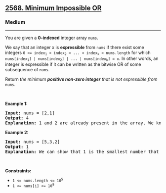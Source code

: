 <h2><a href="https://leetcode.com/problems/minimum-impossible-or/">2568. Minimum Impossible OR</a></h2><h3>Medium</h3><hr><div><p>You are given a <strong>0-indexed</strong>&nbsp;integer array <code>nums</code>.</p>

<p>We say that an integer x is <strong>expressible</strong> from <code>nums</code> if there exist some integers <code>0 &lt;= index<sub>1</sub> &lt; index<sub>2</sub> &lt; ... &lt; index<sub>k</sub> &lt; nums.length</code> for which <code>nums[index<sub>1</sub>] | nums[index<sub>2</sub>] | ... | nums[index<sub>k</sub>] = x</code>. In other words, an integer is expressible if it can be written as the bitwise OR of some subsequence of <code>nums</code>.</p>

<p>Return <em>the minimum <strong>positive non-zero integer</strong>&nbsp;that is not </em><em>expressible from </em><code>nums</code>.</p>

<p>&nbsp;</p>
<p><strong class="example">Example 1:</strong></p>

<pre><strong>Input:</strong> nums = [2,1]
<strong>Output:</strong> 4
<strong>Explanation:</strong> 1 and 2 are already present in the array. We know that 3 is expressible, since nums[0] | nums[1] = 2 | 1 = 3. Since 4 is not expressible, we return 4.
</pre>

<p><strong class="example">Example 2:</strong></p>

<pre><strong>Input:</strong> nums = [5,3,2]
<strong>Output:</strong> 1
<strong>Explanation:</strong> We can show that 1 is the smallest number that is not expressible.
</pre>

<p>&nbsp;</p>
<p><strong>Constraints:</strong></p>

<ul>
	<li><code>1 &lt;= nums.length &lt;= 10<sup>5</sup></code></li>
	<li><code>1 &lt;= nums[i] &lt;= 10<sup>9</sup></code></li>
</ul>
</div>